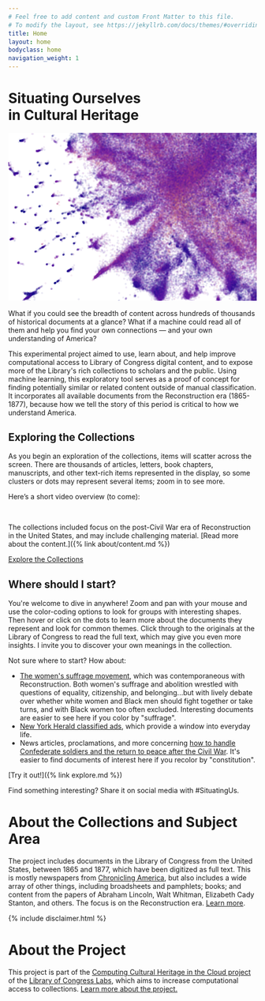 ```yaml
---
# Feel free to add content and custom Front Matter to this file.
# To modify the layout, see https://jekyllrb.com/docs/themes/#overriding-theme-defaults
title: Home
layout: home
bodyclass: home
navigation_weight: 1
---
```


<div class="hero">
  <h1 class="home-title">Situating Ourselves<br> in Cultural Heritage</h1>
  <div class="snapshot-wrapper">
    <img src="/assets/images/scatter-snapshot.png" alt="Situating US tool screenshot" />
  </div>
</div>

What if you could see the breadth of content across hundreds of thousands of historical documents at a glance? What if a machine could read all of them and help you find your own connections — and your own understanding of America?

This experimental project aimed to use, learn about, and help improve computational access to Library of Congress digital content, and to expose more of the Library's rich collections to scholars and the public. Using machine learning, this exploratory tool serves as a proof of concept for finding potentially similar or related content outside of manual classification. It incorporates all available documents from the Reconstruction era (1865-1877), because how we tell the story of this period is critical to how we understand America.

## Exploring the Collections
As you begin an exploration of the collections, items will scatter across the screen. There are thousands of articles, letters, book chapters, manuscripts, and other text-rich items represented in the display, so some clusters or dots may represent several items; zoom in to see more.

Here’s a short video overview (to come):

<div class="video-wrapper">
  &nbsp;
</div>

The collections included focus on the post-Civil War era of Reconstruction in the United States, and may include challenging material. [Read more about the content.]({% link about/content.md %})

<p><a class="cta-button" href="/explore">Explore the Collections</a></p>

## Where should I start?
You're welcome to dive in anywhere! Zoom and pan with your mouse and use the color-coding options to look for groups with interesting shapes. Then hover or click on the dots to learn more about the documents they represent and look for common themes. Click through to the originals at the Library of Congress to read the full text, which may give you even more insights. I invite you to discover your own meanings in the collection.

Not sure where to start? How about:
* [The women's suffrage movement](/explore/?xmin=5.3&xmax=5.4&ymin=7.3&ymax=7.6), which was contemporaneous with Reconstruction. Both women's suffrage and abolition wrestled with questions of equality, citizenship, and belonging...but with lively debate over whether white women and Black men should fight together or take turns, and with Black women too often excluded. Interesting documents are easier to see here if you color by "suffrage".
* [New York Herald classified ads](/explore/?xmin=13&xmax=14&ymin=12&ymax=13), which provide a window into everyday life.
* News articles, proclamations, and more concerning [how to handle Confederate soldiers and the return to peace after the Civil War](/explore/?xmin=10.3&xmax=11.2&ymin=4.4&ymax=4.6). It's easier to find documents of interest here if you recolor by "constitution".
<!-- * [TKTKTK contains following: https://chroniclingamerica.loc.gov/lccn/sn93067983/1865-07-07/ed-1/seq-4/ , https://chroniclingamerica.loc.gov/lccn/sn83030313/1865-01-26/ed-1/seq-5/ , https://chroniclingamerica.loc.gov/lccn/sn84027007/1865-07-04/ed-1/seq-1/ , https://www.loc.gov/item/rbpe.20406400/ -- all about trying to figure out what to do with soldiers after the War -- coords don't seem to map right to display]
[TKTKTK can't find a good thing with Black newspapers]
the "abolition" spike at 4oclock? -->

[Try it out!]({% link explore.md %})

Find something interesting? Share it on social media with #SituatingUs.

# About the Collections and Subject Area
The project includes documents in the Library of Congress from the United States, between 1865 and 1877, which have been digitized as full text. This is mostly newspapers from  [Chronicling America](https://chroniclingamerica.loc.gov/), but also includes a wide array of other things, including broadsheets and pamphlets; books; and content from the papers of Abraham Lincoln, Walt Whitman, Elizabeth Cady Stanton, and others. The focus is on the Reconstruction era. [Learn more](/about/content).

{% include disclaimer.html %}

# About the Project
This project is part of the [Computing Cultural Heritage in the Cloud project](https://labs.loc.gov/work/experiments/cchc/) of the [Library of Congress Labs](https://labs.loc.gov/), which aims to increase computational access to collections. [Learn more about the project.](/about/project)
